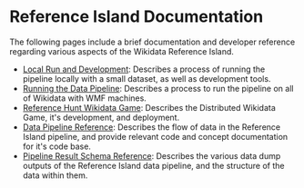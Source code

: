 # Reference Island Documentation

The following pages include a brief documentation and developer reference regarding various aspects of the Wikidata Reference Island.

* [Local Run and Development](local-run.md): Describes a process of running the pipeline locally with a small dataset, as well as development tools.
* [Running the Data Pipeline](production-run.md): Describes a process to run the pipeline on all of Wikidata with WMF machines.
* [Reference Hunt Wikidata Game](wikidata-game.md): Describes the Distributed Wikidata Game, it's development, and deployment.
* [Data Pipeline Reference](pipeline.md): Describes the flow of data in the Reference Island pipeline, and provide relevant code and concept documentation for it's code base.
* [Pipeline Result Schema Reference](result.md): Describes the various data dump outputs of the Reference Island data pipeline, and the structure of the data within them.

